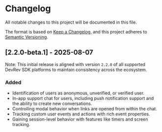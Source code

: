 # Changelog
All notable changes to this project will be documented in this file.

The format is based on [Keep a Changelog](https://keepachangelog.com/en/1.0.0/),
and this project adheres to [Semantic Versioning](https://semver.org/spec/v2.0.0.html).

## [2.2.0-beta.1] - 2025-08-07
Note: This initial release is aligned with version `2.2.0` of all supported DevRev SDK platforms to maintain consistency across the ecosystem.

### Added
- Identification of users as anonymous, unverified, or verified user.
- In-app support chat for users, including push notification support and the ability to create new conversations.
- Controlling modal behavior when links are opened from within the chat.
- Tracking custom user events and actions with rich event properties.
- Gaining session-level behavior with features like timers and screen tracking.
